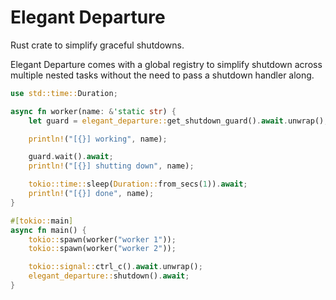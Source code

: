 Elegant Departure
=================

Rust crate to simplify graceful shutdowns.

Elegant Departure comes with a global registry to simplify shutdown 
across multiple nested tasks without the need to pass a shutdown handler along.


```rust
use std::time::Duration;

async fn worker(name: &'static str) {
    let guard = elegant_departure::get_shutdown_guard().await.unwrap();

    println!("[{}] working", name);

    guard.wait().await;
    println!("[{}] shutting down", name);

    tokio::time::sleep(Duration::from_secs(1)).await;
    println!("[{}] done", name);
}

#[tokio::main]
async fn main() {
    tokio::spawn(worker("worker 1"));
    tokio::spawn(worker("worker 2"));

    tokio::signal::ctrl_c().await.unwrap();
    elegant_departure::shutdown().await;
}
```
